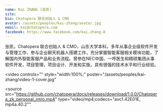 ```yaml
---
name: Kai ZHANG (张凯)
site: 
bio: Chatopera 联合创始人 & CMO
avatar: /assets/peoples/kai-zhang/avatar.jpg
email: kai@chatopera.com
facebook: https://www.facebook.com/kai.zhang.8 
---
```


张凯，Chatopera 联合创始人 & CMO，山东大学本科，多年从事企业级软件开发与管理工作、参与企业聊天机器人搭建工作，充分掌握智能客服相关模块功能，了解国内外智能客服产品和业务流程。曾参在NEC中国、一呼医生和精硕集团从事软件开发，项目管理，项目设计、开发和实施，具有很强的技术水平和行业经验。

<video
  controls=""
  style="width:100%;"
  poster="/assets/peoples/kai-zhang/video-1-cover.jpg"
>
  <source
    src="https://github.com/chatopera/docs/releases/download/1.0.0/Chatopera_zk_personal_intro.mp4"
    type="video/mp4;codecs=&quot;avc1.42E01E, mp4a.40.2&quot;"
  >
</video>
